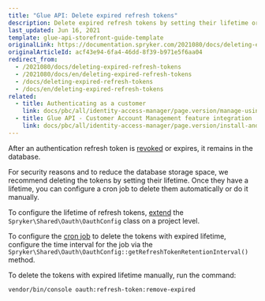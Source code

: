 ```yaml
---
title: "Glue API: Delete expired refresh tokens"
description: Delete expired refresh tokens by setting their lifetime or manually.
last_updated: Jun 16, 2021
template: glue-api-storefront-guide-template
originalLink: https://documentation.spryker.com/2021080/docs/deleting-expired-refresh-tokens
originalArticleId: acf43e94-6fa4-46dd-8f39-b971e5f6aa04
redirect_from:
  - /2021080/docs/deleting-expired-refresh-tokens
  - /2021080/docs/en/deleting-expired-refresh-tokens
  - /docs/deleting-expired-refresh-tokens
  - /docs/en/deleting-expired-refresh-tokens
related:
  - title: Authenticating as a customer
    link: docs/pbc/all/identity-access-manager/page.version/manage-using-glue-api/glue-api-authenticate-as-a-customer.html
  - title: Glue API - Customer Account Management feature integration
    link: docs/pbc/all/identity-access-manager/page.version/install-and-upgrade/install-the-customer-account-management-glue-api.html
---
```


After an authentication refresh token is [revoked](/docs/pbc/all/identity-access-manager/{{page.version}}/manage-using-glue-api/glue-api-authentication-and-authorization.html) or expires, it remains in the database.

For security reasons and to reduce the database storage space, we recommend deleting the tokens by setting their lifetime. Once they have a lifetime, you can configure a cron job to delete them automatically or do it manually.

To configure the lifetime of refresh tokens, [extend](/docs/scos/dev/back-end-development/extending-spryker/development-strategies/spryker-os-module-customisation/extend-the-spryker-core-functionality.html) the `Spryker\Shared\Oauth\OauthConfig` class on a project level.

To configure the [cron job](/docs/scos/dev/sdk/cronjob-scheduling.html) to delete the tokens with expired lifetime, configure the time interval for the job via the `Spryker\Shared\Oauth\OauthConfig::getRefreshTokenRetentionInterval()` method.

To delete the tokens with expired lifetime manually, run the command:

```bash
vendor/bin/console oauth:refresh-token:remove-expired
```
